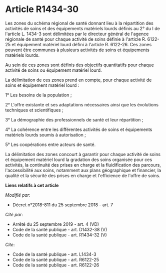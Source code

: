 # Article R1434-30

Les zones du schéma régional de santé donnant lieu à la répartition des activités de soins et des équipements matériels
lourds définis au 2° du I de l'article L. 1434-3 sont délimitées par le directeur général de l'agence régionale de santé pour
chaque activité de soins définie à l'article R. 6122-25 et équipement matériel lourd défini à l'article R. 6122-26. Ces zones
peuvent être communes à plusieurs activités de soins et équipements matériels lourds.

Au sein de ces zones sont définis des objectifs quantitatifs pour chaque activité de soins ou équipement matériel lourd.

La délimitation de ces zones prend en compte, pour chaque activité de soins et équipement matériel lourd :

1° Les besoins de la population ;

2° L'offre existante et ses adaptations nécessaires ainsi que les évolutions techniques et scientifiques ;

3° La démographie des professionnels de santé et leur répartition ;

4° La cohérence entre les différentes activités de soins et équipements matériels lourds soumis à autorisation ;

5° Les coopérations entre acteurs de santé.

La délimitation des zones concourt à garantir pour chaque activité de soins et équipement matériel lourd la gradation des
soins organisée pour ces activités, la continuité des prises en charge et la fluidification des parcours, l'accessibilité aux
soins, notamment aux plans géographique et financier, la qualité et la sécurité des prises en charge et l'efficience de
l'offre de soins.

**Liens relatifs à cet article**

_Modifié par_:

  - Décret n°2018-811 du 25 septembre 2018 - art. 7

_Cité par_:

  - Arrêté du 25 septembre 2019 - art. 4 (VD)
  - Code de la santé publique - art. D1432-38 (V)
  - Code de la santé publique - art. R1434-32 (V)

_Cite_:

  - Code de la santé publique - art. L1434-3
  - Code de la santé publique - art. R6122-25
  - Code de la santé publique - art. R6122-26
